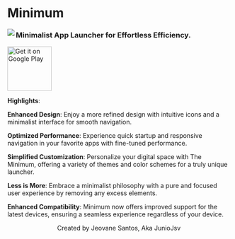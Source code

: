 # Minimum

<img align="left" src="https://i.imgur.com/GK6RuYZl.png">

### Minimalist App Launcher for Effortless Efficiency.

<a  href='https://play.google.com/store/apps/details?id=juniojsv.minimum&pcampaignid=pcampaignidMKT-Other-global-all-co-prtnr-py-PartBadge-Mar2515-1'>
<img height=100 alt='Get it on Google Play' src='https://play.google.com/intl/en_us/badges/static/images/badges/en_badge_web_generic.png'/></a>

**Highlights**:

**Enhanced Design**: Enjoy a more refined design with intuitive icons and a minimalist interface for
smooth navigation.

**Optimized Performance**: Experience quick startup and responsive navigation in your favorite apps
with fine-tuned performance.

**Simplified Customization**: Personalize your digital space with The Minimum, offering a variety of
themes and color schemes for a truly unique launcher.

**Less is More**: Embrace a minimalist philosophy with a pure and focused user experience by
removing any excess elements.

**Enhanced Compatibility**: Minimum now offers improved support for the latest devices, ensuring a
seamless experience regardless of your device.

<p align="center">Created by Jeovane Santos, Aka JunioJsv</p>

